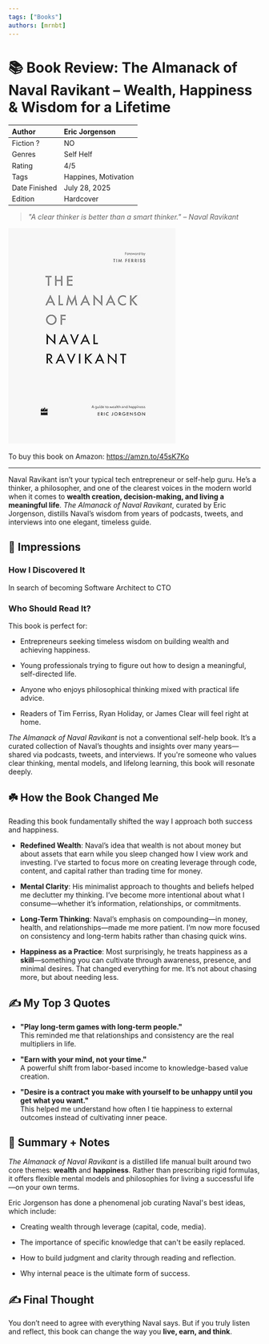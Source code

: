 ```yaml
---
tags: ["Books"]
authors: [mrnbt]
---
```


# 📚 Book Review: The Almanack of Naval Ravikant – Wealth, Happiness & Wisdom for a Lifetime

| Author        | Eric Jorgenson         |
| :------------ | :--------------------- |
| Fiction ?     | NO                     |
| Genres        | Self Helf              |
| Rating        | 4/5                    |
| Tags          | Happines, Motivation   |
| Date Finished | July 28, 2025          |
| Edition       | Hardcover              |

> _"A clear thinker is better than a smart thinker." – Naval Ravikant_

[![The Almanack of Naval Ravikant](/img/books/Almanack-Naval-Ravikant.jpg)](https://amzn.to/45sK7Ko)

To buy this book on Amazon: <https://amzn.to/45sK7Ko>

<!--truncate-->

---

Naval Ravikant isn’t your typical tech entrepreneur or self-help guru. He’s a thinker, a philosopher,
and one of the clearest voices in the modern world when it comes to **wealth creation,
decision-making, and living a meaningful life**. _The Almanack of Naval Ravikant_, curated by Eric
Jorgenson, distills Naval’s wisdom from years of podcasts, tweets, and interviews into one elegant,
timeless guide.

<!-- 📘 **Grab the book here**: The Almanack of Naval Ravikant – Buy on Amazon _(Affiliate link)_ -->

## 🎨 Impressions

### How I Discovered It

In search of becoming Software Architect to CTO

### Who Should Read It?

This book is perfect for:

- Entrepreneurs seeking timeless wisdom on building wealth and achieving happiness.

- Young professionals trying to figure out how to design a meaningful, self-directed life.

- Anyone who enjoys philosophical thinking mixed with practical life advice.

- Readers of Tim Ferriss, Ryan Holiday, or James Clear will feel right at home.

_The Almanack of Naval Ravikant_ is not a conventional self-help book. It’s a curated collection of
 Naval’s thoughts and insights over many years—shared via podcasts, tweets, and interviews. If
 you're someone who values clear thinking, mental models, and lifelong learning, this book will
 resonate deeply.

## ☘️ How the Book Changed Me

Reading this book fundamentally shifted the way I approach both success and happiness.

- **Redefined Wealth**: Naval’s idea that wealth is not about money but about assets that earn while
 you sleep changed how I view work and investing. I’ve started to focus more on creating leverage
 through code, content, and capital rather than trading time for money.

- **Mental Clarity**: His minimalist approach to thoughts and beliefs helped me declutter my
thinking. I’ve become more intentional about what I consume—whether it’s information, relationships,
 or commitments.

- **Long-Term Thinking**: Naval’s emphasis on compounding—in money, health, and relationships—made
me more patient. I’m now more focused on consistency and long-term habits rather than chasing quick wins.

- **Happiness as a Practice**: Most surprisingly, he treats happiness as a **skill**—something you
 can cultivate through awareness, presence, and minimal desires. That changed everything for me.
 It’s not about chasing more, but about needing less.

## ✍️ My Top 3 Quotes

- **"Play long-term games with long-term people."**  
    This reminded me that relationships and consistency are the real multipliers in life.

- **"Earn with your mind, not your time."**  
    A powerful shift from labor-based income to knowledge-based value creation.

- **"Desire is a contract you make with yourself to be unhappy until you get what you want."**  
    This helped me understand how often I tie happiness to external outcomes instead of cultivating
    inner peace.

## 📒 Summary + Notes

_The Almanack of Naval Ravikant_ is a distilled life manual built around two core themes: **wealth**
and **happiness**. Rather than prescribing rigid formulas, it offers flexible mental models and
philosophies for living a successful life—on your own terms.

Eric Jorgenson has done a phenomenal job curating Naval's best ideas, which include:

- Creating wealth through leverage (capital, code, media).

- The importance of specific knowledge that can't be easily replaced.

- How to build judgment and clarity through reading and reflection.

- Why internal peace is the ultimate form of success.

## ✍️ Final Thought

You don’t need to agree with everything Naval says. But if you truly listen and reflect, this book
can change the way you **live, earn, and think**.
